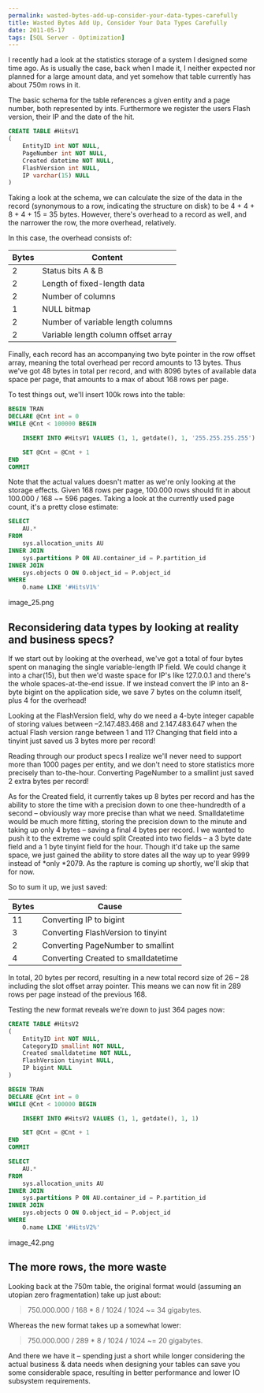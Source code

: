 ```yaml
---
permalink: wasted-bytes-add-up-consider-your-data-types-carefully
title: Wasted Bytes Add Up, Consider Your Data Types Carefully
date: 2011-05-17
tags: [SQL Server - Optimization]
---
```

I recently had a look at the statistics storage of a system I designed some time ago. As is usually the case, back when I made it, I neither expected nor planned for a large amount data, and yet somehow that table currently has about 750m rows in it.

<!-- more -->

The basic schema for the table references a given entity and a page number, both represented by ints. Furthermore we register the users Flash version, their IP and the date of the hit.

```sql
CREATE TABLE #HitsV1
(
	EntityID int NOT NULL,
	PageNumber int NOT NULL,
	Created datetime NOT NULL,
	FlashVersion int NULL,
	IP varchar(15) NULL
)
```

Taking a look at the schema, we can calculate the size of the data in the record (synonymous to a row, indicating the structure on disk) to be 4 + 4 + 8 + 4 + 15 = 35 bytes. However, there's overhead to a record as well, and the narrower the row, the more overhead, relatively.

In this case, the overhead consists of:

Bytes | Content
---- | -------
2 | Status bits A & B
2 | Length of fixed-length data
2 | Number of columns
1 | NULL bitmap
2 | Number of variable length columns
2 | Variable length column offset array

Finally, each record has an accompanying two byte pointer in the row offset array, meaning the total overhead per record amounts to 13 bytes. Thus we've got 48 bytes in total per record, and with 8096 bytes of available data space per page, that amounts to a max of about 168 rows per page.

To test things out, we'll insert 100k rows into the table:

```sql
BEGIN TRAN
DECLARE @Cnt int = 0
WHILE @Cnt < 100000 BEGIN

	INSERT INTO #HitsV1 VALUES (1, 1, getdate(), 1, '255.255.255.255')

	SET @Cnt = @Cnt + 1
END
COMMIT
```

Note that the actual values doesn't matter as we're only looking at the storage effects. Given 168 rows per page, 100.000 rows should fit in about 100.000 / 168 ~= 596 pages. Taking a look at the currently used page count, it's a pretty close estimate:

```sql
SELECT
	AU.*
FROM
	sys.allocation_units AU
INNER JOIN
	sys.partitions P ON AU.container_id = P.partition_id
INNER JOIN
	sys.objects O ON O.object_id = P.object_id
WHERE
	O.name LIKE '#HitsV1%'
```

image_25.png

## Reconsidering data types by looking at reality and business specs?

If we start out by looking at the overhead, we've got a total of four bytes spent on managing the single variable-length IP field. We could change it into a char(15), but then we'd waste space for IP's like 127.0.0.1 and there's the whole spaces-at-the-end issue. If we instead convert the IP into an 8-byte bigint on the application side, we save 7 bytes on the column itself, plus 4 for the overhead!

Looking at the FlashVersion field, why do we need a 4-byte integer capable of storing values between –2.147.483.468 and 2.147.483.647 when the actual Flash version range between 1 and 11? Changing that field into a tinyint just saved us 3 bytes more per record!

Reading through our product specs I realize we'll never need to support more than 1000 pages per entity, and we don't need to store statistics more precisely than to-the-hour. Converting PageNumber to a smallint just saved 2 extra bytes per record!

As for the Created field, it currently takes up 8 bytes per record and has the ability to store the time with a precision down to one thee-hundredth of a second – obviously way more precise than what we need. Smalldatetime would be much more fitting, storing the precision down to the minute and taking up only 4 bytes – saving a final 4 bytes per record. I we wanted to push it to the extreme we could split Created into two fields – a 3 byte date field and a 1 byte tinyint field for the hour. Though it'd take up the same space, we just gained the ability to store dates all the way up to year 9999 instead of *only *2079. As the rapture is coming up shortly, we'll skip that for now.

So to sum it up, we just saved:

Bytes | Cause
----- | -----
11 | Converting IP to bigint
3 | Converting FlashVersion to tinyint
2 | Converting PageNumber to smallint
4 | Converting Created to smalldatetime

In total, 20 bytes per record, resulting in a new total record size of 26 – 28 including the slot offset array pointer. This means we can now fit in 289 rows per page instead of the previous 168.

Testing the new format reveals we're down to just 364 pages now:

```sql
CREATE TABLE #HitsV2
(
	EntityID int NOT NULL,
	CategoryID smallint NOT NULL,
	Created smalldatetime NOT NULL,
	FlashVersion tinyint NULL,
	IP bigint NULL
)

BEGIN TRAN
DECLARE @Cnt int = 0
WHILE @Cnt < 100000 BEGIN

	INSERT INTO #HitsV2 VALUES (1, 1, getdate(), 1, 1)

	SET @Cnt = @Cnt + 1
END
COMMIT

SELECT
	AU.*
FROM
	sys.allocation_units AU
INNER JOIN
	sys.partitions P ON AU.container_id = P.partition_id
INNER JOIN
	sys.objects O ON O.object_id = P.object_id
WHERE
	O.name LIKE '#HitsV2%'
```

image_42.png

## The more rows, the more waste

Looking back at the 750m table, the original format would (assuming an utopian zero fragmentation) take up just about:

> 750.000.000 / 168 * 8 / 1024 / 1024 ~= 34 gigabytes.

Whereas the new format takes up a somewhat lower:

> 750.000.000 / 289 * 8 / 1024 / 1024 ~= 20 gigabytes.

And there we have it – spending just a short while longer considering the actual business & data needs when designing your tables can save you some considerable space, resulting in better performance and lower IO subsystem requirements.
